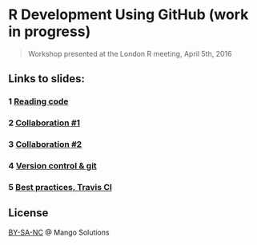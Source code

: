 
# R Development Using GitHub (work in progress)

> Workshop presented at the London R meeting, April 5th, 2016

## Links to slides:

### 1 [Reading code](http://mangothecat.github.io/github-workshop/01-reading-code.html)

### 2 [Collaboration #1](http://mangothecat.github.io/github-workshop/02-collaboration-1.html)

### 3 [Collaboration #2](http://mangothecat.github.io/github-workshop/03-collaboration-2.html)

### 4 [Version control & git](http://mangothecat.github.io/github-workshop/04-version-control-and-git.html)

### 5 [Best practices, Travis CI](http://mangothecat.github.io/github-workshop/05-best-practices.html)

## License

[BY-SA-NC](https://creativecommons.org/licenses/by-nc-sa/4.0/) @ Mango Solutions
